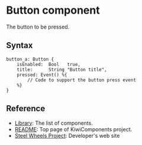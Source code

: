 # Button component
The button to be pressed.

## Syntax
````
button_a: Button {
    isEnabled:  Bool   true,
    title:      String "Button title",
    pressed: Event() %{
        // Code to support the button press event
    %}
}
````

## Reference
* [Library](https://github.com/steelwheels/KiwiCompnents/blob/master/Document/Library.md): The list of components. 
* [README](https://github.com/steelwheels/KiwiCompnents): Top page of KiwiComponents project.
* [Steel Wheels Project](https://steelwheels.github.io): Developer's web site


